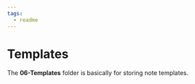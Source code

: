 ```yaml
---
tags:
  - readme
---
```

# Templates

The **06-Templates** folder is basically for storing note templates.